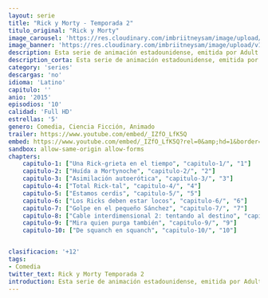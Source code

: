 ```yaml
---
layout: serie
title: "Rick y Morty - Temporada 2"
titulo_original: "Rick y Morty"
image_carousel: 'https://res.cloudinary.com/imbriitneysam/image/upload/v1555883951/rick2-min.jpg'
image_banner: 'https://res.cloudinary.com/imbriitneysam/image/upload/v1555883953/rick-banner-2-min.jpg'
description: Esta serie de animación estadounidense, emitida por Adult Swim, sigue las aventuras de un científico llamado Rick Sánchez y su nieto, no tan listo como él, llamado Morty. Rick, que es alcohólico, tras 20 años de ausencia regresa para mudarse a vivir a casa de su hija Beth y su familia. Allí conoce a su nieto, un adolescente de 14 años y obsesionado con el sexo con el cual comparte multitud de aventuras. Pero no solo se encuentra con él, sino también con su yerno Jerry, un publicista bastante inepto, así como con su otra nieta, la cínica Summer.
description_corta: Esta serie de animación estadounidense, emitida por Adult Swim, sigue las aventuras de un científico llamado Rick Sánchez y su nieto, no tan listo como él, llamado Morty. Rick, que es alcohólico, tras 20 años de...
category: 'series'
descargas: 'no'
idioma: 'Latino'
capitulo: ''
anio: '2015'
episodios: '10'
calidad: 'Full HD'
estrellas: '5'
genero: Comedia, Ciencia Ficción, Animado
trailer: https://www.youtube.com/embed/_IZfO_LfK5Q
embed: https://www.youtube.com/embed/_IZfO_LfK5Q?rel=0&amp;hd=1&border=0&wmode=opaque&enablejsapi=1&modestbranding=1&controls=1&showinfo=1
sandbox: allow-same-origin allow-forms 
chapters:
    capitulo-1: ["Una Rick-grieta en el tiempo", "capitulo-1/", "1"]
    capitulo-2: ["Huída a Mortynoche", "capitulo-2/", "2"]
    capitulo-3: ["Asimilación autoerótica", "capitulo-3/", "3"]
    capitulo-4: ["Total Rick-tal", "capitulo-4/", "4"]
    capitulo-5: ["Estamos cerdis", "capitulo-5/", "5"]
    capitulo-6: ["Los Ricks deben estar locos", "capitulo-6/", "6"]
    capitulo-7: ["Golpe en el pequeño Sánchez", "capitulo-7/", "7"]
    capitulo-8: ["Cable interdimensional 2: tentando al destino", "capitulo-8/", "8"]
    capitulo-9: ["Mira quien purga también", "capitulo-9/", "9"]
    capitulo-10: ["De squanch en squanch", "capitulo-10/", "10"]


clasificacion: '+12'
tags:
- Comedia
twitter_text: Rick y Morty Temporada 2
introduction: Esta serie de animación estadounidense, emitida por Adult Swim, sigue las aventuras de un científico llamado Rick Sánchez y su nieto, no tan listo como él, llamado Morty. Rick, que es alcohólico, tras 20 años de...
---
```












